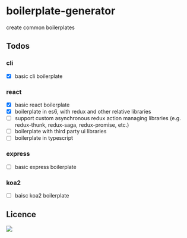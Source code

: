 # boilerplate-generator

create common boilerplates

## Todos

### cli
- [x] basic cli boilerplate

### react
- [x] basic react boilerplate
- [x] boilerplate in es6, with redux and other relative libraries
- [ ] support custom asynchronous redux action managing libraries (e.g. redux-thunk, redux-saga, redux-promise, etc.)
- [ ] boilerplate with third party ui libraries
- [ ] boilerplate in typescript

### express

- [ ] basic express boilerplate

### koa2

- [ ] baisc koa2 boilerplate

## Licence

[![](http://www.wtfpl.net/wp-content/uploads/2012/12/wtfpl-badge-4.png)](http://www.wtfpl.net/)